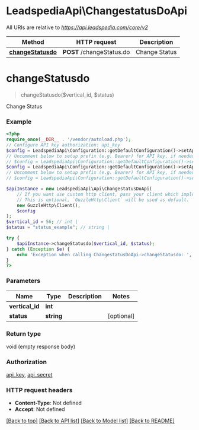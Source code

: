 # LeadspediaApi\ChangestatusDoApi

All URIs are relative to *https://api.leadspedia.com/core/v2*

Method | HTTP request | Description
------------- | ------------- | -------------
[**changeStatusdo**](ChangestatusDoApi.md#changestatusdo) | **POST** /changeStatus.do | Change Status

# **changeStatusdo**
> changeStatusdo($vertical_id, $status)

Change Status

### Example
```php
<?php
require_once(__DIR__ . '/vendor/autoload.php');
// Configure API key authorization: api_key
$config = LeadspediaApi\Configuration::getDefaultConfiguration()->setApiKey('api_key', 'YOUR_API_KEY');
// Uncomment below to setup prefix (e.g. Bearer) for API key, if needed
// $config = LeadspediaApi\Configuration::getDefaultConfiguration()->setApiKeyPrefix('api_key', 'Bearer');// Configure API key authorization: api_secret
$config = LeadspediaApi\Configuration::getDefaultConfiguration()->setApiKey('api_secret', 'YOUR_API_KEY');
// Uncomment below to setup prefix (e.g. Bearer) for API key, if needed
// $config = LeadspediaApi\Configuration::getDefaultConfiguration()->setApiKeyPrefix('api_secret', 'Bearer');

$apiInstance = new LeadspediaApi\Api\ChangestatusDoApi(
    // If you want use custom http client, pass your client which implements `GuzzleHttp\ClientInterface`.
    // This is optional, `GuzzleHttp\Client` will be used as default.
    new GuzzleHttp\Client(),
    $config
);
$vertical_id = 56; // int | 
$status = "status_example"; // string | 

try {
    $apiInstance->changeStatusdo($vertical_id, $status);
} catch (Exception $e) {
    echo 'Exception when calling ChangestatusDoApi->changeStatusdo: ', $e->getMessage(), PHP_EOL;
}
?>
```

### Parameters

Name | Type | Description  | Notes
------------- | ------------- | ------------- | -------------
 **vertical_id** | **int**|  |
 **status** | **string**|  | [optional]

### Return type

void (empty response body)

### Authorization

[api_key](../../README.md#api_key), [api_secret](../../README.md#api_secret)

### HTTP request headers

 - **Content-Type**: Not defined
 - **Accept**: Not defined

[[Back to top]](#) [[Back to API list]](../../README.md#documentation-for-api-endpoints) [[Back to Model list]](../../README.md#documentation-for-models) [[Back to README]](../../README.md)

